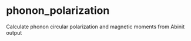 # phonon_polarization
Calculate phonon circular polarization and magnetic moments from Abinit output
